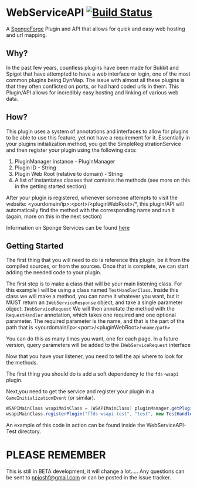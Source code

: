 # WebServiceAPI [![Build Status](https://travis-ci.org/FoxDenStudio/WebServiceAPI.svg?branch=master)](https://travis-ci.org/FoxDenStudio/WebServiceAPI)
A [SpongeForge](https://github.com/SpongePowered/SpongeForge) Plugin and API that allows for quick and easy web hosting and url mapping.

## Why?
In the past few years, countless plugins have been made for Bukkit and Spigot that have attempted to have a web interface or login, one of the most common plugins being DynMap.
The issue with almost all these plugins is that they often conflicted on ports, or had hard coded urls in them.
This Plugin/API allows for incredibly easy hosting and linking of various web data.

## How?
This plugin uses a system of annotations and interfaces to allow for plugins to be able to use this feature, yet not have a requirement for it.
Essentially in your plugins initialization method, you get the SimpleRegistrationService and then register your plugin using the following data:

1. PluginManager instance - PluginManager
2. Plugin ID - String
3. Plugin Web Root (relative to domain) - String
4. A list of instantiates classes that contains the methods (see more on this in the getting started section)

After your plugin is registered, whenever someone attempts to visit the website: \<yourdomain/ip\>:\<port\>/\<pluginWebRoot\>/*, this plugin/API will automatically find the method with the corresponding name and run it (again, more on this in the next section)

Information on Sponge Services can be found [here](https://docs.spongepowered.org/en/plugin/services.html)

## Getting Started
The first thing that you will need to do is reference this plugin, be it from the compiled sources, or from the sources.
Once that is complete, we can start adding the needed code to your plugin.

The first step is to make a class that will be your main listening class. For this example I will be using a class named `TestHandlerClass`.
Inside this class we will make a method, you can name it whatever you want, but it MUST return an `IWebServiceResponse` object, and take a single parameter object: `IWebServiceRequest`
We will then annotate the method with the `RequestHandler` annotation, which takes one required and one optional parameter.
    The required parameter is the name, and that is the part of the path that is \<yourdomain/ip\>:\<port\>/\<pluginWebRoot\>/`<name/path>`
    
You can do this as many times you want, one for each page.
In a future version, query parameters will be added to the `IWebServiceRequest` interface

Now that you have your listener, you need to tell the api where to look for the methods.  

The first thing you should do is add a soft dependency to the `fds-wsapi` plugin.

Next,you need to get the service and register your plugin in a `GameInitializationEvent` (or similar).

```java
WSAPIMainClass wsapiMainClass = (WSAPIMainClass) pluginManager.getPlugin("fds-wsapi").get().getInstance();
wsapiMainClass.registerPlugin("ffds-wsapi-test", "test", new TestHandlerClass());
```

An example of this code in action can be found inside the WebServiceAPI-Test directory.


# PLEASE REMEMBER
This is still in BETA development, it will change a lot.....
Any questions can be sent to npjoshf@gmail.com or can be posted in the issue tracker.